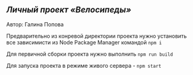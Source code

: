 ## _Личный проект «Велосипеды»_

Автор: Галина Попова

Предварительно из конревой директории проекта нужно установить все зависимисти из Node Package Manager командой `npm i` 

Для первичной сборки проекта нужно выполнить `npm run build`

Для запуска проекта в режиме живого сервера - `npm start`
